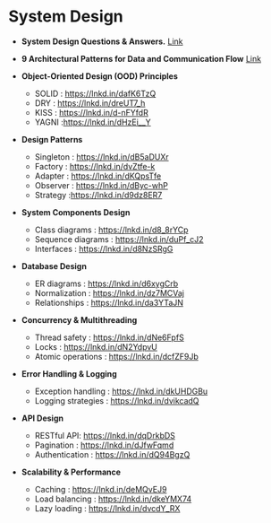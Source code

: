 # System Design


* **System Design Questions & Answers.** [Link](https://github.com/Kiran7007/Interview-Preparation/blob/main/assets/system_design_questions.pdf)
* **9 Architectural Patterns for Data and Communication Flow** [Link](https://www.linkedin.com/feed/update/urn:li:activity:7220454954266759168/)
* **Object-Oriented Design (OOD) Principles**</br>
  - SOLID : https://lnkd.in/dafK6TzQ</br>
  - DRY : https://lnkd.in/dreUT7_h</br>
  - KISS : https://lnkd.in/d-nFYfdR</br>
  - YAGNI :https://lnkd.in/dHzEi__Y</br>

* **Design Patterns**</br>
  - Singleton : https://lnkd.in/dB5aDUXr</br>
  - Factory : https://lnkd.in/dvZtfe-k</br>
  - Adapter : https://lnkd.in/dKQpsTfe</br>
  - Observer : https://lnkd.in/dByc-whP</br>
  - Strategy :https://lnkd.in/d9dz8ER7</br>

* **System Components Design**</br>
  - Class diagrams : https://lnkd.in/d8_8rYCp</br>
  - Sequence diagrams : https://lnkd.in/duPf_cJ2</br>
  - Interfaces : https://lnkd.in/d8NzSRgG</br>

* **Database Design**</br>
  - ER diagrams : https://lnkd.in/d6xygCrb</br>
  - Normalization : https://lnkd.in/dz7MCVaj</br>
  - Relationships : https://lnkd.in/da3YTaJN</br>

* **Concurrency & Multithreading**</br>
  - Thread safety : https://lnkd.in/dNe6FpfS</br>
  - Locks : https://lnkd.in/dN2YdpvU</br>
  - Atomic operations : https://lnkd.in/dcfZF9Jb</br>

* **Error Handling & Logging**</br>
  - Exception handling : https://lnkd.in/dkUHDGBu</br>
  - Logging strategies : https://lnkd.in/dvikcadQ</br>

* **API Design**</br>
  - RESTful API: https://lnkd.in/dqDrkbDS</br>
  - Pagination : https://lnkd.in/dJfwFqmd</br>
  - Authentication : https://lnkd.in/dQ94BgzQ</br>

* **Scalability & Performance**</br>
  - Caching : https://lnkd.in/deMQvEJ9</br>
  - Load balancing : https://lnkd.in/dkeYMX74</br>
  - Lazy loading : https://lnkd.in/dvcdY_RX</br>
